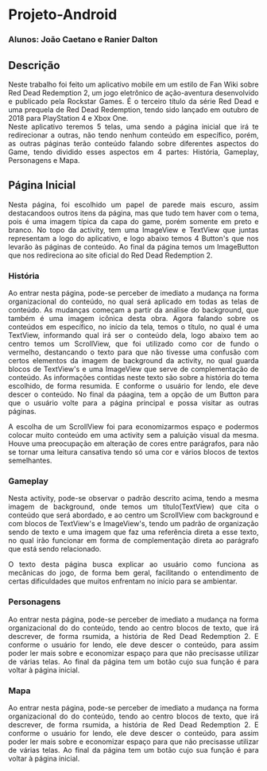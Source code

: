 # Projeto-Android
### Alunos: João Caetano e Ranier Dalton 

## Descrição 
<p align="justify"> 
	Neste trabalho foi feito um aplicativo mobile em um estilo de Fan Wiki sobre Red Dead Redemption 2, um jogo eletrônico de ação-aventura desenvolvido e publicado pela Rockstar Games. É o terceiro título da série Red Dead e uma prequela de Red Dead Redemption, tendo sido lançado em outubro de 2018 para PlayStation 4 e Xbox One. <br>
  Neste aplicativo teremos 5 telas, uma sendo a página inicial que irá te redirecionar a outras, não tendo nenhum conteúdo em específico, porém, as outras páginas terão conteúdo falando sobre diferentes aspectos do Game, tendo dividido esses aspectos em 4 partes: História, Gameplay, Personagens e Mapa.
</p>

## Página Inicial
<p align="justify"> 
	Nesta página, foi escolhido um papel de parede mais escuro, assim destacandoos outros itens da página, mas que tudo tem haver com o tema, pois é uma imagem típica da capa do game, porém somente em preto e branco. No topo da activity, tem uma ImageView e TextView que juntas representam a logo do aplicativo, e logo abaixo temos 4 Button's que nos levarão às páginas de conteúdo. Ao final da página temos um ImageButton que nos redireciona ao site oficial do Red Dead Redemption 2.
<br>


### História
<p align="justify"> 
	Ao entrar nesta página, pode-se perceber de imediato a mudança na forma organizacional do conteúdo, no qual será aplicado em todas as telas de conteúdo. As mudanças começam a partir da análise do background, que também é uma imagem icônica desta obra. Agora falando sobre os conteúdos em específico, no início da tela, temos o título, no qual é uma TextView, informando qual irá ser o conteúdo dela, logo abaixo tem ao centro temos um ScrollView, que foi utilizado como cor de fundo o vermelho, destancando o texto para que não tivesse uma confusão com certos elementos da imagem de background da activity, no qual guarda blocos de TextView's e uma ImageView que serve de complementação de conteúdo. As informações contidas neste texto são sobre a história do tema escolhido, de forma resumida. E conforme o usuário for lendo, ele deve descer o conteúdo. No final da páagina, tem a opção de um Button para que o usuário volte para a página principal e possa visitar as outras páginas.
</p>
<p align="justify"> 
	A escolha de um ScrollView foi para economizarmos espaço e podermos colocar muito conteúdo em uma activity sem a paluição visual da mesma. Houve uma preocupação em alteração de cores entre parágrafos, para não se tornar uma leitura cansativa tendo só uma cor e vários blocos de textos semelhantes.
</p>

### Gameplay
<p align="justify"> 
	Nesta activity, pode-se observar o padrão descrito acima, tendo a mesma imagem de background, onde temos um título(TextView) que cita o conteúdo que será abordado, e ao centro um ScrollView com background e com blocos de TextView's e ImageView's, tendo um padrão de organização sendo de texto e uma imagem que faz uma referência direta a esse texto, no qual irão funcionar em forma de complementação direta ao parágrafo que está sendo relacionado.
</p>
<p align="justify"> 
	O texto desta página busca explicar ao usuário como funciona as mecânicas do jogo, de forma bem geral, facilitando o entendimento de certas dificuldades que muitos enfrentam no início para se ambientar.
</p>

### Personagens
<p align="justify"> 
	Ao entrar nesta página, pode-se perceber de imediato a mudança na forma organizacional do do conteúdo, tendo ao centro blocos de texto, que irá descrever, de forma rsumida, a história de Red Dead Redemption 2. E conforme o usuário for lendo, ele deve descer o conteúdo, para assim poder ler mais sobre e economizar espaço para que não precisasse utilizar de várias telas. Ao final da página tem um botão cujo sua função é para voltar à página inicial.
</p>

### Mapa
<p align="justify"> 
	Ao entrar nesta página, pode-se perceber de imediato a mudança na forma organizacional do do conteúdo, tendo ao centro blocos de texto, que irá descrever, de forma rsumida, a história de Red Dead Redemption 2. E conforme o usuário for lendo, ele deve descer o conteúdo, para assim poder ler mais sobre e economizar espaço para que não precisasse utilizar de várias telas. Ao final da página tem um botão cujo sua função é para voltar à página inicial.
</p>